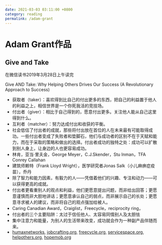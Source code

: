 ```yaml
---
date: 2021-03-03 03:11:00 +0800
category: reading
permalink: /adam-grant
---
```

# Adam Grant作品

## Give and Take

在微信读书2019年3月28日上午读完

Give AND Take: Why Helping Others Drives Our Success (A Revolutionary Approach to Success)

- 获取者（taker）：喜欢得到比自己的付出更多的东西，把自己的利益置于他人的利益之上，相信世界是一个你死我活的竞技场。
- 付出者（giver）：相比于自己得到的，愿意付出更多。关注他人能从自己这里得到什么。
- 互利者（matcher）：努力达成付出和收获的平衡。
- 社会低估了付出者的成就，那些将付出放在首位的人在未来最有可能取得成功。一些付出者变成了失败者和垫脚石，他们与成功者的区别不在于天赋和能力，而在于采取的策略和做出的选择。付出者成功的独特之处：成功可以扩散到别人身上，让身边的人也更容易成功。
- 林肯，亚当·里夫金，George Meyer，C.J.Skender，Stu Inman，TFA Conrey Callahan
- 建筑师赖特（Frank Lloyd Wright），医学研究者Jonas Salk（小儿麻痹症疫苗），乔丹
- 除了智力和能力因素，有毅力的人——凭借着他们的兴趣、专注和动力——可以获得更高的成就。
- 付出者更看重别人的观点和利益，他们更愿意提出问题，而非给出回答；更愿意谨慎而非大胆地讲话；更愿意承认自己的弱点，而非展示自己的长处；更愿意寻求被人的建议，而非将自己的观点强加给被人。
- Caring Canadian Award，Craiglist，Freecycle，reciprocity ring，
- 付出者的三个主要陷阱：太过于信任他人、太容易同情别人及太胆怯
- 集中注意力和能量，为别人的生活带来改变，成功就会作为一种副产品伴随而来。
- [humaxnetworks](http://www.humaxnetworks.com), [jobcrafting.org](http://jobcrafting.org), [freecycle.org](http://freecycle.org), [servicespace.org](http://servicespace.org), [helpothers.org](http://helpothers.org), [hopemob.org](http://hopemob.org)
